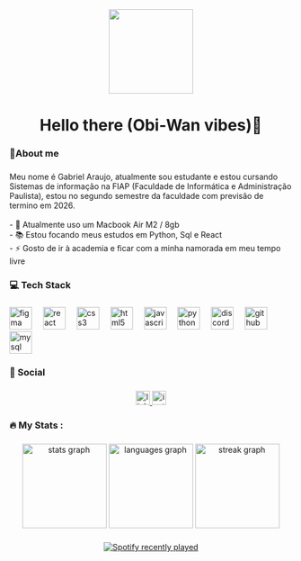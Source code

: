 <div align="center">
  <img height="150" src="https://64.media.tumblr.com/3caf6a607ff30cf95b667aab3b97a951/51c72b89b36d1a5f-08/s540x810/7ad97f4fbf2421273bbfafd932f3b5426b94cf14.gif"  />
</div>

###

<h1 align="center">Hello there (Obi-Wan vibes)👋</h1>

###

<h3 align="left">🤠About me</h3>

###

<p align="left">Meu nome é Gabriel Araujo, atualmente sou estudante e estou cursando Sistemas de informação na FIAP (Faculdade de Informática e Administração Paulista), estou no segundo semestre da faculdade com previsão de termino em 2026.<br><br>- 🔭 Atualmente uso um Macbook Air M2 / 8gb<br>- 📚 Estou focando meus estudos em Python, Sql e React<br>- ⚡ Gosto de ir à academia e ficar com a minha namorada em meu tempo livre</p>

###

<h3 align="left">💻 Tech Stack</h3>

###

<div align="left">
  <img src="https://skillicons.dev/icons?i=figma" height="40" alt="figma logo"  />
  <img width="12" />
  <img src="https://skillicons.dev/icons?i=react" height="40" alt="react logo"  />
  <img width="12" />
  <img src="https://skillicons.dev/icons?i=css" height="40" alt="css3 logo"  />
  <img width="12" />
  <img src="https://skillicons.dev/icons?i=html" height="40" alt="html5 logo"  />
  <img width="12" />
  <img src="https://skillicons.dev/icons?i=js" height="40" alt="javascript logo"  />
  <img width="12" />
  <img src="https://skillicons.dev/icons?i=py" height="40" alt="python logo"  />
  <img width="12" />
  <img src="https://skillicons.dev/icons?i=discord" height="40" alt="discord logo"  />
  <img width="12" />
  <img src="https://skillicons.dev/icons?i=github" height="40" alt="github logo"  />
  <img width="12" />
  <img src="https://skillicons.dev/icons?i=mysql" height="40" alt="mysql logo"  />
</div>

###

<h3 align="left">🤝 Social </h3>

###

<div align="center">
  <a href="https://www.linkedin.com/in/gabriel-deoliveira-araujo/" target="_blank">
    <img src="https://img.shields.io/static/v1?message=LinkedIn&logo=linkedin&label=&color=0077B5&logoColor=white&labelColor=&style=for-the-badge" height="25" alt="linkedin logo"  />
  </a>
  <a href="https://www.instagram.com/ibieelx/" target="_blank">
    <img src="https://img.shields.io/static/v1?message=Instagram&logo=instagram&label=&color=E4405F&logoColor=white&labelColor=&style=for-the-badge" height="25" alt="instagram logo"  />
  </a>
</div>

###

<h3 align="left">🔥   My Stats :</h3>

###

<div align="center">
  <img src="https://github-readme-stats.vercel.app/api?username=bieelx&hide_title=true&hide_rank=false&show_icons=true&include_all_commits=false&count_private=false&disable_animations=false&theme=blueberry&locale=en&hide_border=true&order=1" height="150" alt="stats graph"  />
  <img src="https://github-readme-stats.vercel.app/api/top-langs?username=bieelx&locale=en&hide_title=false&layout=compact&card_width=320&langs_count=5&theme=blueberry&hide_border=true&order=2" height="150" alt="languages graph"  />
  <img src="https://streak-stats.demolab.com?user=bieelx&locale=en&mode=daily&theme=blueberry&hide_border=true&border_radius=5&order=3" height="150" alt="streak graph"  />
</div>

###

<div align="center">
  <a href="https://open.spotify.com/user/xjcnswd19ku09ol284wlqrlvs">
    <img src="https://spotify-recently-played-readme.vercel.app/api?user=xjcnswd19ku09ol284wlqrlvs&count=3" alt="Spotify recently played"  />
  </a>
</div>

###
